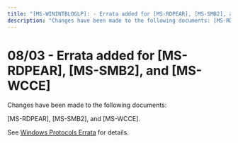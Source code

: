 ```yaml
---
title: "[MS-WININTBLOGLP]: - Errata added for [MS-RDPEAR], [MS-SMB2], and [MS-WCCE]"
description: "Changes have been made to the following documents: [MS-RDPEAR], [MS-SMB2], and [MS-WCCE]. See Windows Protocols Errata for details."
---
```


# 08/03 - Errata added for [MS-RDPEAR], [MS-SMB2], and [MS-WCCE]

<p>Changes have been made to the following documents:</p>
<p>[MS-RDPEAR], [MS-SMB2], and [MS-WCCE].</p>
<p>See <span><a href="/openspecs/windows_protocols/MS-WINERRATA/314fe022-28ea-4bd9-93ac-7941ecf9ca10">Windows
Protocols Errata</a></span> for details.</p>

                
